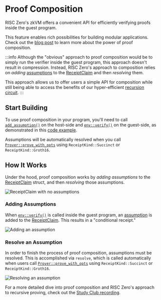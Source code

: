 # Proof Composition

RISC Zero's zkVM offers a convenient API for efficiently verifying proofs inside the guest program.

This feature enables rich possibilities for building modular applications. Check out the [blog post] to learn more about the power of proof composition.

:::info
Although the "obvious" approach to proof composition would be to simply run the verifier inside the guest program, this approach doesn't result in compression.
Instead, RISC Zero's approach to composition relies on _adding_ [assumptions] to the [ReceiptClaim] and then _resolving_ them.

This approach allows us to offer users a simple API for composition while still being able to access the benefits of our hyper-efficient [recursion circuit].
:::

## Start Building

To use proof composition in your program, you'll need to call [`add_assumption()`] on the host-side and [`env::verify()`] on the guest-side, as demonstrated in this [code example].

Assumptions will be automatically resolved when you call [`Prover::prove_with_opts`] using `ReceiptKind::Succinct` or `ReceiptKind::Groth16`.

## How It Works

Under the hood, proof composition works by _adding assumptions_ to the [ReceiptClaim] struct, and then _resolving_ those assumptions.

![ReceiptClaim with no assumptions][composition-no-assumptions]

### Adding Assumptions

When [`env::verify()`] is called inside the guest program, an [assumption][assumptions] is added to the [ReceiptClaim].
This results in a "conditional receipt."

![Adding an assumption][composition-add-assumption]

### Resolve an Assumption

In order to finish the process of proof composition, assumptions must be resolved.
This is accomplished via `resolve`, which is called automatically when users call [`Prover::prove_with_opts`] using `ReceiptKind::Succinct` or `ReceiptKind::Groth16`.

![Resolving an assumption][composition-resolve]

For a more detailed dive into proof composition and RISC Zero's approach to recursive proving, check out the [Study Club recording].

[`add_assumption()`]: https://github.com/risc0/risc0/blob/release-2.2/examples/composition/src/main.rs#L29
[`env::verify()`]: https://github.com/risc0/risc0/blob/release-2.2/examples/composition/methods/guest/src/main.rs#L24
[`Prover::prove_with_opts`]: https://docs.rs/risc0-zkvm/2.2/risc0_zkvm/trait.Prover.html#method.prove_with_opts
[assumptions]: /terminology#assumption
[blog post]: https://www.risczero.com/blog/proof-composition
[code example]: https://github.com/risc0/risc0/tree/release-2.2/examples/composition#readme
[composition-add-assumption]: /diagrams/composition-add-assumption.png
[composition-no-assumptions]: /diagrams/composition-no-assumptions.png
[composition-resolve]: /diagrams/composition-resolve.png
[ReceiptClaim]: https://docs.rs/risc0-zkvm/2.2/risc0_zkvm/struct.ReceiptClaim.html
[recursion circuit]: ../recursion.md
[Study Club recording]: https://www.youtube.com/watch?v=x0-7Y46bQO0&list=PLcPzhUaCxlCjdhONxEYZ1dgKjZh3ZvPtl&index=1
